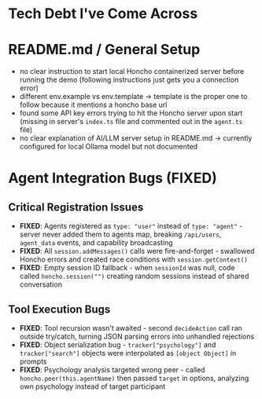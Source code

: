# Tech Debt I've Come Across

# README.md / General Setup

- no clear instruction to start local Honcho containerized server before running the demo (following instructions just gets you a connection error)
- different env.example vs env.template -> template is the proper one to follow because it mentions a honcho base url
- found some API key errors trying to hit the Honcho server upon start (missing in server's `index.ts` file and commented out in the `agent.ts` file)
- no clear explanation of AI/LLM server setup in README.md -> currently configured for local Ollama model but not documented

# Agent Integration Bugs (FIXED)

## Critical Registration Issues

- **FIXED**: Agents registered as `type: "user"` instead of `type: "agent"` - server never added them to agents map, breaking `/api/users`, `agent_data` events, and capability broadcasting
- **FIXED**: All `session.addMessages()` calls were fire-and-forget - swallowed Honcho errors and created race conditions with `session.getContext()`
- **FIXED**: Empty session ID fallback - when `sessionId` was null, code called `honcho.session("")` creating random sessions instead of shared conversation

## Tool Execution Bugs

- **FIXED**: Tool recursion wasn't awaited - second `decideAction` call ran outside try/catch, turning JSON parsing errors into unhandled rejections
- **FIXED**: Object serialization bug - `tracker["psychology"]` and `tracker["search"]` objects were interpolated as `[object Object]` in prompts
- **FIXED**: Psychology analysis targeted wrong peer - called `honcho.peer(this.agentName)` then passed `target` in options, analyzing own psychology instead of target participant
